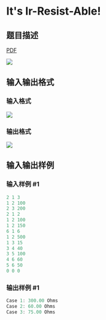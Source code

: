# It&#039;s Ir-Resist-Able!

## 题目描述

[problemUrl]: https://uva.onlinejudge.org/index.php?option=com_onlinejudge&Itemid=8&category=5&page=show_problem&problem=281

[PDF](https://uva.onlinejudge.org/external/3/p345.pdf)

![](https://cdn.luogu.com.cn/upload/vjudge_pic/UVA345/d3acb9347e0c4c7a36ad1a88810ea0024a01328e.png)

## 输入输出格式

### 输入格式

![](https://cdn.luogu.com.cn/upload/vjudge_pic/UVA345/92ea0be5f677d8e128090e2a89ecb09669768f1b.png)

### 输出格式

![](https://cdn.luogu.com.cn/upload/vjudge_pic/UVA345/4edaeccd9e6c373825b8ac61ebd21d140ead8079.png)

## 输入输出样例

### 输入样例 #1

```cpp
2 1 3
1 2 100
2 3 200
2 1 2
1 2 100
1 2 150
6 1 6
1 2 500
1 3 15
3 4 40
3 5 100
4 6 60
5 6 50
0 0 0
```


### 输出样例 #1

```cpp
Case 1: 300.00 Ohms
Case 2: 60.00 Ohms
Case 3: 75.00 Ohms
```


